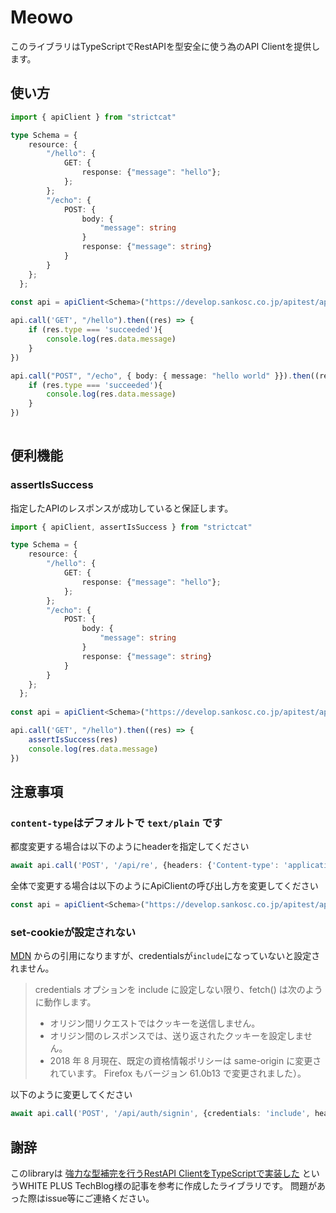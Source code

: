# Meowo

このライブラリはTypeScriptでRestAPIを型安全に使う為のAPI Clientを提供します。

## 使い方

```ts
import { apiClient } from "strictcat"

type Schema = {
    resource: {
        "/hello": {
            GET: {
                response: {"message": "hello"};
            };
        };
        "/echo": {
            POST: {
                body: {
                    "message": string
                }
                response: {"message": string}
            }
        }
    };
  };
  
const api = apiClient<Schema>("https://develop.sankosc.co.jp/apitest/api")

api.call('GET', "/hello").then((res) => {
    if (res.type === 'succeeded'){
        console.log(res.data.message)
    }
})

api.call("POST", "/echo", { body: { message: "hello world" }}).then((res) => {
    if (res.type === 'succeeded'){
        console.log(res.data.message)
    }
})
  

```

## 便利機能

### assertIsSuccess

指定したAPIのレスポンスが成功していると保証します。

```ts
import { apiClient, assertIsSuccess } from "strictcat"

type Schema = {
    resource: {
        "/hello": {
            GET: {
                response: {"message": "hello"};
            };
        };
        "/echo": {
            POST: {
                body: {
                    "message": string
                }
                response: {"message": string}
            }
        }
    };
  };
  
const api = apiClient<Schema>("https://develop.sankosc.co.jp/apitest/api")

api.call('GET', "/hello").then((res) => {
    assertIsSuccess(res)
    console.log(res.data.message)
})
```

## 注意事項

### `content-type`はデフォルトで `text/plain` です

都度変更する場合は以下のようにheaderを指定してください

```ts
await api.call('POST', '/api/re', {headers: {'Content-type': 'application/json'}, body: {text: 'hello world'}})
```

全体で変更する場合は以下のようにApiClientの呼び出し方を変更してください

```ts
const api = apiClient<Schema>("https://develop.sankosc.co.jp/apitest/api", "application/json")
```

### set-cookieが設定されない

[MDN](https://developer.mozilla.org/ja/docs/Web/API/Fetch_API/Using_Fetch) からの引用になりますが、credentialsが`include`になっていないと設定されません。

> credentials オプションを include に設定しない限り、fetch() は次のように動作します。
>
>-    オリジン間リクエストではクッキーを送信しません。
>-    オリジン間のレスポンスでは、送り返されたクッキーを設定しません。
>-    2018 年 8 月現在、既定の資格情報ポリシーは same-origin に変更されています。 Firefox もバージョン 61.0b13 で変更されました）。

以下のように変更してください

```ts
await api.call('POST', '/api/auth/signin', {credentials: 'include', headers: {'content-type': 'application/json'}}, {username, password})
```

## 謝辞

このlibraryは [強力な型補完を行うRestAPI ClientをTypeScriptで実装した](https://blog.wh-plus.co.jp/entry/2020/12/21/104033) というWHITE PLUS TechBlog様の記事を参考に作成したライブラリです。
問題があった際はissue等にご連絡ください。
